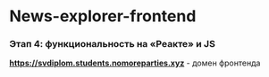# News-explorer-frontend
### Этап 4: функциональность на «Реакте» и JS

**https://svdiplom.students.nomoreparties.xyz** - домен фронтенда